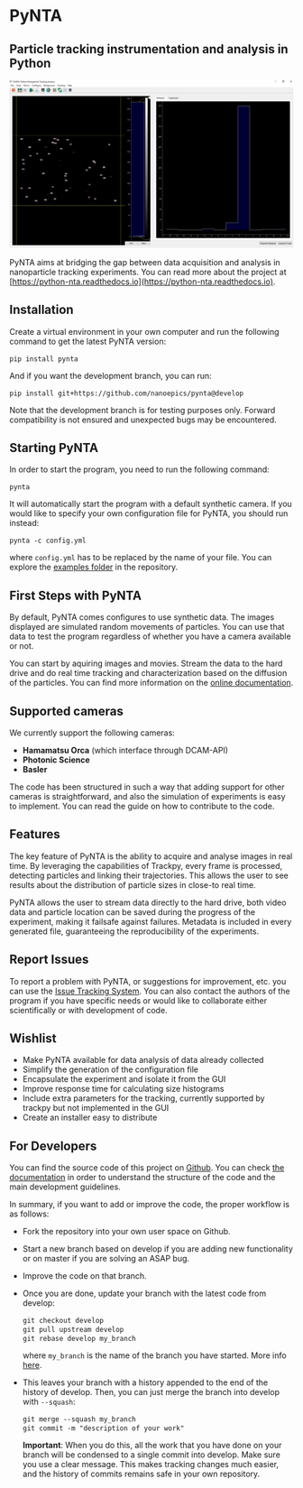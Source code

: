 # PyNTA
## Particle tracking instrumentation and analysis in Python

![Screenshot of the PyNTA software](docs/media/screenshot_01.png?raw=true "PyNTA acquiring")

PyNTA aims at bridging the gap between data acquisition and analysis in nanoparticle tracking experiments. You can read more about the project at [https://python-nta.readthedocs.io](https://python-nta.readthedocs.io).

## Installation
Create a virtual environment in your own computer and run the following command to get the latest PyNTA version:

    pip install pynta

And if you want the development branch, you can run:

    pip install git+https://github.com/nanoepics/pynta@develop
    
Note that the development branch is for testing purposes only. Forward 
compatibility is not ensured and unexpected bugs may be encountered. 

## Starting PyNTA
In order to start the program, you need to run the following command: 

    pynta
    
It will automatically start the program with a default synthetic camera. If you would like to specify your own configuration file for PyNTA, you should run instead:

    pynta -c config.yml
    
where ``config.yml`` has to be replaced by the name of your file. You can explore the [examples folder](https://github.com/nanoepics/pynta/tree/master/examples) in the repository.

## First Steps with PyNTA
By default, PyNTA comes configures to use synthetic data. The images displayed are simulated random movements of particles. You can use that data to test the program regardless of whether you have a camera available or not. 

You can start by aquiring images and movies. Stream the data to the hard drive and do real time tracking and characterization based on the diffusion of the particles. You can find more information on the [online documentation](http://nanoepics.github.io/pynta).

## Supported cameras
We currently support the following cameras:
* **Hamamatsu Orca** (which interface through DCAM-API)
* **Photonic Science** 
* **Basler**

The code has been structured in such a way that adding support for other cameras is straightforward, and also the simulation of experiments is easy to implement. You can read the guide on how to contribute to the code. 

## Features
The key feature of PyNTA is the ability to acquire and analyse images in real time. By leveraging the capabilities of Trackpy, every frame is processed, detecting particles and linking their trajectories. This allows the user to see results about the distribution of particle sizes in close-to real time. 

PyNTA allows the user to stream data directly to the hard drive, both video data and particle location can be saved during the progress of the experiment, making it failsafe against failures. Metadata is included in every generated file, guaranteeing the reproducibility of the experiments. 

## Report Issues
To report a problem with PyNTA, or suggestions for improvement, etc. you can use the [Issue Tracking System](https://github.com/nanoepics/pynta/issues). You can also contact the authors of the program if you have specific needs or would like to collaborate either scientifically or with development of code.

## Wishlist
* Make PyNTA available for data analysis of data already collected
* Simplify the generation of the configuration file
* Encapsulate the experiment and isolate it from the GUI
* Improve response time for calculating size histograms
* Include extra parameters for the tracking, currently supported by trackpy but not implemented in the GUI
* Create an installer easy to distribute

## For Developers
You can find the source code of this project on [Github](https://github.com/nanoepics/pynta). You can check [the documentation](https://nanoepics.github.io/pynta) in order to understand the structure of the code and the main development guidelines. 

In summary, if you want to add or improve the code, the proper workflow is as follows: 

* Fork the repository into your own user space on Github.
* Start a new branch based on develop if you are adding new functionality or on master if you are solving an ASAP bug.
* Improve the code on that branch.
* Once you are done, update your branch with the latest code from develop:

    ```
    git checkout develop
    git pull upstream develop
    git rebase develop my_branch
    ```
    
    where `my_branch` is the name of the branch you have started. More info [here](https://git-scm.com/docs/git-rebase).
* This leaves your branch with a history appended to the end of the history of develop. Then, you can just merge the branch into develop with ``--squash``:
    ```
    git merge --squash my_branch
    git commit -m "description of your work"
    ```
    **Important**: When you do this, all the work that you have done on your branch will be condensed to a single commit into develop. Make sure you use a clear message. This makes tracking changes much easier, and the history of commits remains safe in your own repository.